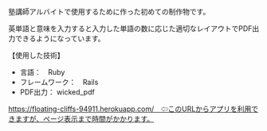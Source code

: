 塾講師アルバイトで使用するために作った初めての制作物です。

英単語と意味を入力すると入力した単語の数に応じた適切なレイアウトでPDF出力できるようになっています。

【使用した技術】
- 言語：　Ruby
- フレームワーク：　Rails
- PDF出力： wicked_pdf

https://floating-cliffs-94911.herokuapp.com/　⇦このURLからアプリを利用できますが、ページ表示まで時間がかかります。
